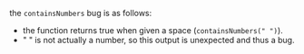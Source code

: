 the `containsNumbers` bug is as follows:
* the function returns true when given a space (`containsNumbers(" ")`).
* " " is not actually a number, so this output is unexpected and thus a bug.  
